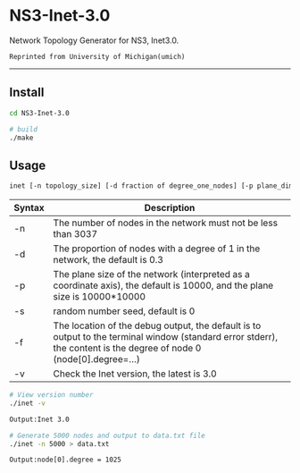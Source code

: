 # NS3-Inet-3.0

Network Topology Generator for NS3, Inet3.0.

`Reprinted from University of Michigan(umich)`

---

## Install

```bash
cd NS3-Inet-3.0

# build
./make
```

## Usage

```bash
inet [-n topology_size] [-d fraction of degree_one_nodes] [-p plane_dimension] [-s seed] [-f debug_output] [-V(sersion)]
```

| Syntax | Description                                                                                                                                                       |
| ------ | ----------------------------------------------------------------------------------------------------------------------------------------------------------------- |
| -n     | The number of nodes in the network must not be less than 3037                                                                                                     |
| -d     | The proportion of nodes with a degree of 1 in the network, the default is 0.3                                                                                     |
| -p     | The plane size of the network (interpreted as a coordinate axis), the default is 10000, and the plane size is 10000\*10000                                        |
| -s     | random number seed, default is 0                                                                                                                                  |
| -f     | The location of the debug output, the default is to output to the terminal window (standard error stderr), the content is the degree of node 0 (node[0].degree=…) |
| -v     | Check the Inet version, the latest is 3.0                                                                                                                         |

```bash
# View version number
./inet -v

Output:Inet 3.0
```

```bash
# Generate 5000 nodes and output to data.txt file
./inet -n 5000 > data.txt

Output:node[0].degree = 1025
```
